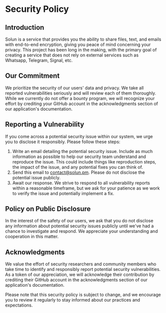 # Security Policy
## Introduction
Solun is a service that provides you the ability to share files, text, and emails with end-to-end encryption, giving you peace of mind concerning your privacy. This project has been long in the making, with the primary goal of creating a service that does not rely on external services such as Whatsapp, Telegram, Signal, etc.

## Our Commitment
We prioritize the security of our users' data and privacy. We take all reported vulnerabilities seriously and will review each of them thoroughly. While we currently do not offer a bounty program, we will recognize your effort by crediting your GitHub account in the acknowledgments section of our application's documentation.

## Reporting a Vulnerability
If you come across a potential security issue within our system, we urge you to disclose it responsibly. Please follow these steps:

1. Write an email detailing the potential security issue. Include as much information as possible to help our security team understand and reproduce the issue. This could include things like reproduction steps, the impact of the issue, and any potential fixes you can think of.
2. Send this email to contact@solun.pm. Please do not disclose the potential issue publicly.
3. Await our response. We strive to respond to all vulnerability reports within a reasonable timeframe, but we ask for your patience as we work to verify the issue and potentially implement a fix.
## Policy on Public Disclosure
In the interest of the safety of our users, we ask that you do not disclose any information about potential security issues publicly until we've had a chance to investigate and respond. We appreciate your understanding and cooperation in this matter.

## Acknowledgments
We value the effort of security researchers and community members who take time to identify and responsibly report potential security vulnerabilities. As a token of our appreciation, we will acknowledge their contribution by crediting their GitHub account in the acknowledgments section of our application's documentation.

Please note that this security policy is subject to change, and we encourage you to review it regularly to stay informed about our practices and expectations.
